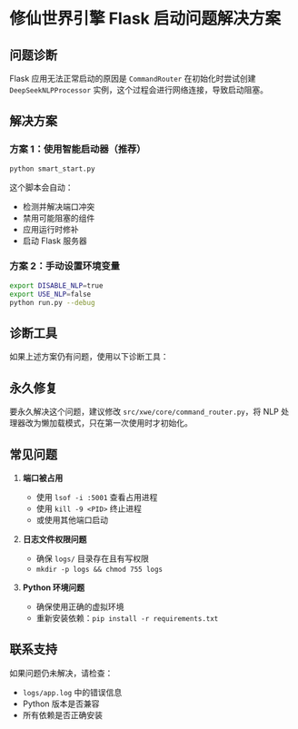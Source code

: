 # 修仙世界引擎 Flask 启动问题解决方案

## 问题诊断

Flask 应用无法正常启动的原因是 `CommandRouter` 在初始化时尝试创建 `DeepSeekNLPProcessor` 实例，这个过程会进行网络连接，导致启动阻塞。

## 解决方案

### 方案 1：使用智能启动器（推荐）
```bash
python smart_start.py
```
这个脚本会自动：
- 检测并解决端口冲突
- 禁用可能阻塞的组件
- 应用运行时修补
- 启动 Flask 服务器

### 方案 2：手动设置环境变量
```bash
export DISABLE_NLP=true
export USE_NLP=false
python run.py --debug
```

## 诊断工具

如果上述方案仍有问题，使用以下诊断工具：


## 永久修复

要永久解决这个问题，建议修改 `src/xwe/core/command_router.py`，将 NLP 处理器改为懒加载模式，只在第一次使用时才初始化。

## 常见问题

1. **端口被占用**
   - 使用 `lsof -i :5001` 查看占用进程
   - 使用 `kill -9 <PID>` 终止进程
   - 或使用其他端口启动

2. **日志文件权限问题**
   - 确保 `logs/` 目录存在且有写权限
   - `mkdir -p logs && chmod 755 logs`

3. **Python 环境问题**
   - 确保使用正确的虚拟环境
   - 重新安装依赖：`pip install -r requirements.txt`

## 联系支持

如果问题仍未解决，请检查：
- `logs/app.log` 中的错误信息
- Python 版本是否兼容
- 所有依赖是否正确安装
